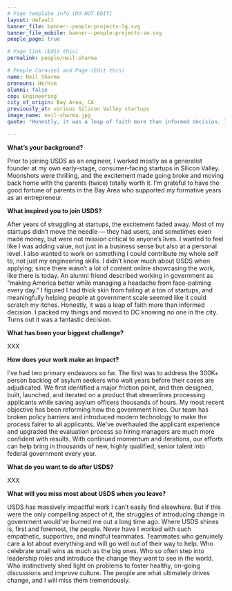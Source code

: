 ```yaml
---
# Page template info (DO NOT EDIT)
layout: default
banner_file: banner--people-projects-lg.svg
banner_file_mobile: banner--people-projects-sm.svg
people_page: true

# Page link (Edit this)
permalink: people/neil-sharma

# People Carousel and Page (Edit this)
name: Neil Sharma
pronouns: He/Him
alumni: false
cop: Engineering
city_of_origin: Bay Area, CA
previously_at: various Silicon Valley startups
image_name: neil-sharma.jpg
quote: "Honestly, it was a leap of faith more than informed decision. I packed my things and moved to DC knowing no one in the city. Turns out it was a fantastic decision."

---
```


**What’s your background?**

Prior to joining USDS as an engineer, I worked mostly as a generalist founder at my own early-stage, consumer-facing startups in Silicon Valley. Moonshots were thrilling, and the excitement made going broke and moving back home with the parents (twice) totally worth it. I’m grateful to have the good fortune of parents in the Bay Area who supported my formative years as an entrepreneur.

**What inspired you to join USDS?**

After years of struggling at startups, the excitement faded away. Most of my startups didn’t move the needle — they had users, and sometimes even made money, but were not mission critical to anyone’s lives. I wanted to feel like I was adding value, not just in a business sense but also at a personal level. I also wanted to work on something I could contribute my whole self to, not just my engineering skills.
I didn’t know much about USDS when applying; since there wasn’t a lot of content online showcasing the work, like there is today. An alumni friend described working in government as “making America better while managing a headache from face-palming every day.” I figured I had thick skin from failing at a ton of startups, and meaningfully helping people at government scale seemed like it could scratch my itches.
Honestly, it was a leap of faith more than informed decision. I packed my things and moved to DC knowing no one in the city. Turns out it was a fantastic decision.

**What has been your biggest challenge?**

XXX

**How does your work make an impact?**

I’ve had two primary endeavors so far.
The first was to address the 300K+ person backlog of asylum seekers who wait years before their cases are adjudicated. We first identified a major friction point, and then designed, built, launched, and iterated on a product that streamlines processing applicants while saving asylum officers thousands of hours.
My most recent objective has been reforming how the government hires. Our team has broken policy barriers and introduced modern technology to make the process fairer to all applicants. We’ve overhauled the applicant experience and upgraded the evaluation process so hiring managers are much more confident with results. With continued momentum and iterations, our efforts can help bring in thousands of new, highly qualified, senior talent into federal government every year.

**What do you want to do after USDS?**

XXX

**What will you miss most about USDS when you leave?**

USDS has massively impactful work I can’t easily find elsewhere. But if this were the only compelling aspect of it, the struggles of introducing change in government would’ve burned me out a long time ago.
Where USDS shines is, first and foremost, the people. Never have I worked with such empathetic, supportive, and mindful teammates.
Teammates who genuinely care a lot about everything and will go well out of their way to help. Who celebrate small wins as much as the big ones. Who so often step into leadership roles and introduce the change they want to see in the world. Who instinctively shed light on problems to foster healthy, on-going discussions and improve culture. The people are what ultimately drives change, and I will miss them tremendously.
